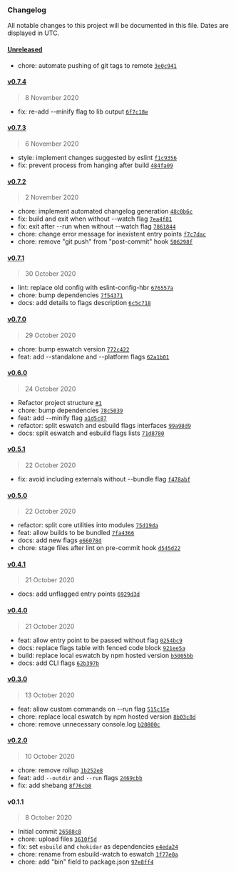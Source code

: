 ### Changelog

All notable changes to this project will be documented in this file. Dates are displayed in UTC.

#### [Unreleased](https://github.com/henriquehbr/eswatch/compare/v0.7.4...HEAD)

- chore: automate pushing of git tags to remote [`3e0c941`](https://github.com/henriquehbr/eswatch/commit/3e0c941998667dcb8327d9c79d6239dcd868a893)

#### [v0.7.4](https://github.com/henriquehbr/eswatch/compare/v0.7.3...v0.7.4)

> 8 November 2020

- fix: re-add --minify flag to lib output [`6f7c18e`](https://github.com/henriquehbr/eswatch/commit/6f7c18e2290c640ca581f567b31da0027a7f9900)

#### [v0.7.3](https://github.com/henriquehbr/eswatch/compare/v0.7.2...v0.7.3)

> 6 November 2020

- style: implement changes suggested by eslint [`f1c9356`](https://github.com/henriquehbr/eswatch/commit/f1c935668ab21d18ad027a8d6038ab8913bee6a3)
- fix: prevent process from hanging after build [`484fa09`](https://github.com/henriquehbr/eswatch/commit/484fa099b0327a3d556a1d61b38acaadcdc48ad9)

#### [v0.7.2](https://github.com/henriquehbr/eswatch/compare/v0.7.1...v0.7.2)

> 2 November 2020

- chore: implement automated changelog generation [`48c0b6c`](https://github.com/henriquehbr/eswatch/commit/48c0b6c272e5efbf6c28e3b54efd77d7c64d8570)
- fix: build and exit when without --watch flag [`7ea4f81`](https://github.com/henriquehbr/eswatch/commit/7ea4f816cb139cbf2d49075603e77f7d3a3c5689)
- fix: exit after --run when without --watch flag [`7861844`](https://github.com/henriquehbr/eswatch/commit/78618442d43229e303ff715a4a632005ad96440a)
- chore: change error message for inexistent entry points [`f7c7dac`](https://github.com/henriquehbr/eswatch/commit/f7c7daca043ef7279d97bc6eb3b11d2ba7b40f2e)
- chore: remove "git push" from "post-commit" hook [`506298f`](https://github.com/henriquehbr/eswatch/commit/506298f22feeb0ab3aaa3baac0aa8e4d6c3c388b)

#### [v0.7.1](https://github.com/henriquehbr/eswatch/compare/v0.7.0...v0.7.1)

> 30 October 2020

- lint: replace old config with eslint-config-hbr [`676557a`](https://github.com/henriquehbr/eswatch/commit/676557a1718ec1061164aaa0f6f6738a477dc7f9)
- chore: bump dependencies [`7f54371`](https://github.com/henriquehbr/eswatch/commit/7f54371049db6a12592b8890fa735d220b8fe1c5)
- docs: add details to flags description [`6c5c718`](https://github.com/henriquehbr/eswatch/commit/6c5c718f0273ff9cbc5ecfd11ce028573133e9bb)

#### [v0.7.0](https://github.com/henriquehbr/eswatch/compare/v0.6.0...v0.7.0)

> 29 October 2020

- chore: bump eswatch version [`772c422`](https://github.com/henriquehbr/eswatch/commit/772c422d786667e04b81dd3725c06154061c1bd6)
- feat: add --standalone and --platform flags [`62a1b01`](https://github.com/henriquehbr/eswatch/commit/62a1b01087e7e671e5658f9ef8a393d158c3b167)

#### [v0.6.0](https://github.com/henriquehbr/eswatch/compare/v0.5.1...v0.6.0)

> 24 October 2020

- Refactor project structure [`#1`](https://github.com/henriquehbr/eswatch/pull/1)
- chore: bump dependencies [`78c5039`](https://github.com/henriquehbr/eswatch/commit/78c50395076a2177b4c81e92481945fa557120ca)
- feat: add --minify flag [`a1d5c87`](https://github.com/henriquehbr/eswatch/commit/a1d5c87db8be3f53d8ca402c5f9f7982f7a9b601)
- refactor: split eswatch and esbuild flags interfaces [`99a98d9`](https://github.com/henriquehbr/eswatch/commit/99a98d9628d27059ffd411847847b037ec746ca9)
- docs: split eswatch and esbuild flags lists [`71d8780`](https://github.com/henriquehbr/eswatch/commit/71d878084db539d84febecb6c6c6096f673d1e08)

#### [v0.5.1](https://github.com/henriquehbr/eswatch/compare/v0.5.0...v0.5.1)

> 22 October 2020

- fix: avoid including externals without --bundle flag [`f478abf`](https://github.com/henriquehbr/eswatch/commit/f478abf106eb1497b7ed25da3960b72da0f0d1f0)

#### [v0.5.0](https://github.com/henriquehbr/eswatch/compare/v0.4.1...v0.5.0)

> 22 October 2020

- refactor: split core utilities into modules [`75d19da`](https://github.com/henriquehbr/eswatch/commit/75d19da31423a2b99f7827e6e821ee98b684735e)
- feat: allow builds to be bundled [`7fa4366`](https://github.com/henriquehbr/eswatch/commit/7fa4366c90abbea296c68cd3d87ec9d8056f7b07)
- docs: add new flags [`e66078d`](https://github.com/henriquehbr/eswatch/commit/e66078da591274791d3cdcce8030e08f097ee129)
- chore: stage files after lint on pre-commit hook [`d545d22`](https://github.com/henriquehbr/eswatch/commit/d545d224b82984046a480cfcb0d5b41edbb43bba)

#### [v0.4.1](https://github.com/henriquehbr/eswatch/compare/v0.4.0...v0.4.1)

> 21 October 2020

- docs: add unflagged entry points [`6929d3d`](https://github.com/henriquehbr/eswatch/commit/6929d3ddb10f5859cf5ef0996f65d9d6d1d5a867)

#### [v0.4.0](https://github.com/henriquehbr/eswatch/compare/v0.3.0...v0.4.0)

> 21 October 2020

- feat: allow entry point to be passed without flag [`0254bc9`](https://github.com/henriquehbr/eswatch/commit/0254bc9ac6cea5e338f55448d65576420c03594b)
- docs: replace flags table with fenced code block [`921ee5a`](https://github.com/henriquehbr/eswatch/commit/921ee5acd46c75f6d85d78af5b6bd461a7b0ccb5)
- build: replace local eswatch by npm hosted version [`b5005bb`](https://github.com/henriquehbr/eswatch/commit/b5005bb4786d66d399a45dc6c6c6b197f18ca502)
- docs: add CLI flags [`62b397b`](https://github.com/henriquehbr/eswatch/commit/62b397b917fd2c07d0ece7bc6bfd409849cbffde)

#### [v0.3.0](https://github.com/henriquehbr/eswatch/compare/v0.2.0...v0.3.0)

> 13 October 2020

- feat: allow custom commands on --run flag [`515c15e`](https://github.com/henriquehbr/eswatch/commit/515c15e2e298b09ec8066df2687a31e45291292f)
- chore: replace local eswatch by npm hosted version [`8b03c8d`](https://github.com/henriquehbr/eswatch/commit/8b03c8d247fd521a6da95f76f5d9686cb1dc9281)
- chore: remove unnecessary console.log [`b20800c`](https://github.com/henriquehbr/eswatch/commit/b20800c17546cc7e27a41635e7c3b25a0988e0aa)

#### [v0.2.0](https://github.com/henriquehbr/eswatch/compare/v0.1.1...v0.2.0)

> 10 October 2020

- chore: remove rollup [`1b252e8`](https://github.com/henriquehbr/eswatch/commit/1b252e83e4173974c5fae62f68f4b44646633736)
- feat: add `--outdir` and `--run` flags [`2469cbb`](https://github.com/henriquehbr/eswatch/commit/2469cbb00e083d00d333b5c4803dbde440a29e94)
- fix: add shebang [`8f76cb8`](https://github.com/henriquehbr/eswatch/commit/8f76cb8848f6906e39c62e769710d878c57c42ad)

#### v0.1.1

> 8 October 2020

- Initial commit [`26588c8`](https://github.com/henriquehbr/eswatch/commit/26588c880720ca15eed52f6ab2d08aa6fe818548)
- chore: upload files [`3610f5d`](https://github.com/henriquehbr/eswatch/commit/3610f5d2e18407e779e62e6a8c4e670d61919844)
- fix: set `esbuild` and `chokidar` as dependencies [`e4eda24`](https://github.com/henriquehbr/eswatch/commit/e4eda244b564da97edc047dc1a7afacddee4815f)
- chore: rename from esbuild-watch to eswatch [`1f77e0a`](https://github.com/henriquehbr/eswatch/commit/1f77e0a77ec3ac1c708912634b3c69b6fbc971f9)
- chore: add "bin" field to package.json [`97e8ff4`](https://github.com/henriquehbr/eswatch/commit/97e8ff40e9bba4ef677043fc9da6b4998162886a)

